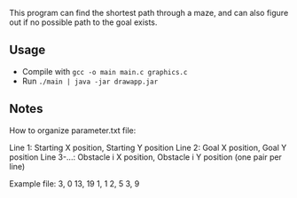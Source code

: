 This program can find the shortest path through a maze, and can also figure out if no possible path to the goal exists. 

## Usage

- Compile with `gcc -o main main.c graphics.c`
- Run `./main | java -jar drawapp.jar`

## Notes

How to organize parameter.txt file:

Line 1: Starting X position, Starting Y position
Line 2: Goal X position, Goal Y position 
Line 3-...: Obstacle i X position, Obstacle i Y position (one pair per line)

Example file:
3, 0
13, 19
1, 1
2, 5
3, 9

